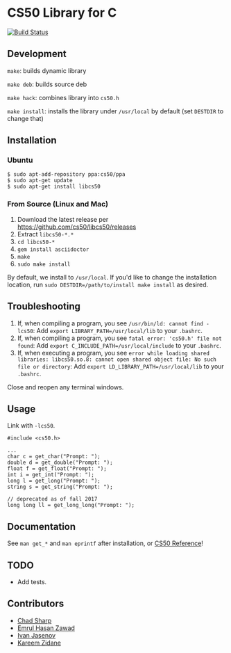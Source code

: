 # CS50 Library for C

[![Build Status](https://travis-ci.org/cs50/libcs50.svg?branch=master)](https://travis-ci.org/cs50/libcs50)

## Development

`make`: builds dynamic library

`make deb`: builds source deb

`make hack`: combines library into `cs50.h`

`make install`: installs the library under `/usr/local` by default (set `DESTDIR` to change that)

## Installation

### Ubuntu

```
$ sudo apt-add-repository ppa:cs50/ppa
$ sudo apt-get update
$ sudo apt-get install libcs50
```

### From Source (Linux and Mac)

1. Download the latest release per https://github.com/cs50/libcs50/releases
1. Extract `libcs50-*.*`
1. `cd libcs50-*`
1. `gem install asciidoctor`
1. `make`
1. `sudo make install`

By default, we install to `/usr/local`. If you'd like to change the installation location, run
`sudo DESTDIR=/path/to/install make install` as desired.

## Troubleshooting
1. If, when compiling a program, you see `/usr/bin/ld: cannot find -lcs50`:
Add `export LIBRARY_PATH=/usr/local/lib` to your `.bashrc`.
1. If, when compiling a program, you see `fatal error: 'cs50.h' file not found`:
Add `export C_INCLUDE_PATH=/usr/local/include` to your `.bashrc`.
1. If, when executing a program, you see `error while loading shared libraries: libcs50.so.8: cannot open shared object file: No such file or directory`:
Add `export LD_LIBRARY_PATH=/usr/local/lib` to your `.bashrc`.

Close and reopen any terminal windows.

## Usage

Link with `-lcs50`.

    #include <cs50.h>

    ...
    char c = get_char("Prompt: ");
    double d = get_double("Prompt: ");
    float f = get_float("Prompt: ");
    int i = get_int("Prompt: ");
    long l = get_long("Prompt: ");
    string s = get_string("Prompt: ");

    // deprecated as of fall 2017
    long long ll = get_long_long("Prompt: ");

## Documentation

See `man get_*` and `man eprintf` after installation, or [CS50 Reference](https://reference.cs50.net/cs50/)!

## TODO

*   Add tests.

## Contributors

*   [Chad Sharp](https://github.com/crossroads1112)
*   [Emrul Hasan Zawad](https://github.com/ehzShelter)
*   [Ivan Jasenov](https://github.com/IvanJasenov)
*   [Kareem Zidane](https://github.com/kzidane)
